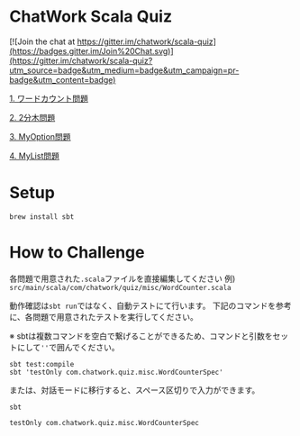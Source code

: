 # ChatWork Scala Quiz

[![Join the chat at https://gitter.im/chatwork/scala-quiz](https://badges.gitter.im/Join%20Chat.svg)](https://gitter.im/chatwork/scala-quiz?utm_source=badge&utm_medium=badge&utm_campaign=pr-badge&utm_content=badge)

[1. ワードカウント問題](quiz/01_WordCount.md)

[2. 2分木問題](quiz/02_BTree.md)

[3. MyOption問題](quiz/03_MyOption.md)

[4. MyList問題](quiz/04_MyList.md)

# Setup

```
brew install sbt
```

# How to Challenge
各問題で用意された`.scala`ファイルを直接編集してください
例) `src/main/scala/com/chatwork/quiz/misc/WordCounter.scala`

動作確認は`sbt run`ではなく、自動テストにて行います。
下記のコマンドを参考に、各問題で用意されたテストを実行してください。

※ sbtは複数コマンドを空白で繋げることができるため、コマンドと引数をセットにして`''`で囲んでください。

```
sbt test:compile
sbt 'testOnly com.chatwork.quiz.misc.WordCounterSpec'
```

または、対話モードに移行すると、スペース区切りで入力ができます。
```
sbt
```

```
testOnly com.chatwork.quiz.misc.WordCounterSpec
```
